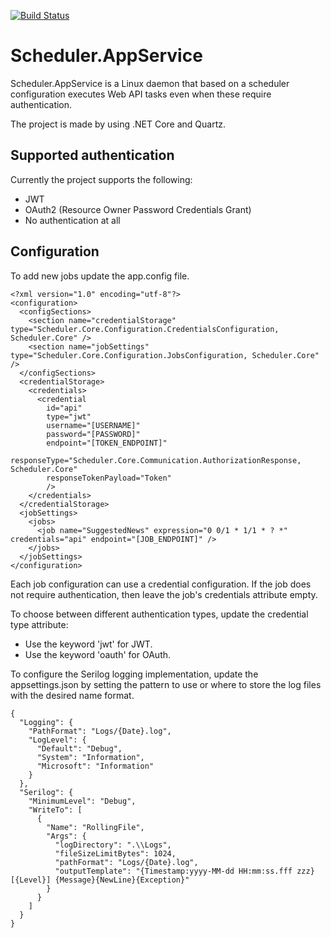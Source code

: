 [![Build Status](https://travis-ci.com/gcastellov/scheduler.appservice.svg?branch=master)](https://travis-ci.com/gcastellov/scheduler.appservice)

# Scheduler.AppService

Scheduler.AppService is a Linux daemon that based on a scheduler configuration executes Web API tasks even when these require authentication.

The project is made by using .NET Core and Quartz.

## Supported authentication

Currently the project supports the following:
- JWT
- OAuth2 (Resource Owner Password Credentials Grant)
- No authentication at all

## Configuration

To add new jobs update the app.config file.

```
<?xml version="1.0" encoding="utf-8"?>
<configuration>
  <configSections>
    <section name="credentialStorage" type="Scheduler.Core.Configuration.CredentialsConfiguration, Scheduler.Core" />
    <section name="jobSettings" type="Scheduler.Core.Configuration.JobsConfiguration, Scheduler.Core" />
  </configSections>
  <credentialStorage>
    <credentials>
      <credential 
        id="api" 
        type="jwt" 
        username="[USERNAME]" 
        password="[PASSWORD]" 
        endpoint="[TOKEN_ENDPOINT]"
        responseType="Scheduler.Core.Communication.AuthorizationResponse, Scheduler.Core"
        responseTokenPayload="Token"
        />
    </credentials>
  </credentialStorage>
  <jobSettings>
    <jobs>
      <job name="SuggestedNews" expression="0 0/1 * 1/1 * ? *" credentials="api" endpoint="[JOB_ENDPOINT]" />
    </jobs>
  </jobSettings>
</configuration>
```

Each job configuration can use a credential configuration. If the job does not require authentication, then leave the job's credentials attribute empty.

To choose between different authentication types, update the credential type attribute:
- Use the keyword 'jwt' for JWT.
- Use the keyword 'oauth' for OAuth.


To configure the Serilog logging implementation, update the appsettings.json by setting the pattern to use or where to store the log files with the desired name format.

```
{
  "Logging": {
    "PathFormat": "Logs/{Date}.log",
    "LogLevel": {
      "Default": "Debug",
      "System": "Information",
      "Microsoft": "Information"
    }
  },
  "Serilog": {
    "MinimumLevel": "Debug",
    "WriteTo": [
      {
        "Name": "RollingFile",
        "Args": {
          "logDirectory": ".\\Logs",
          "fileSizeLimitBytes": 1024,
          "pathFormat": "Logs/{Date}.log",
          "outputTemplate": "{Timestamp:yyyy-MM-dd HH:mm:ss.fff zzz} [{Level}] {Message}{NewLine}{Exception}"
        }
      }
    ]
  }
}
```
